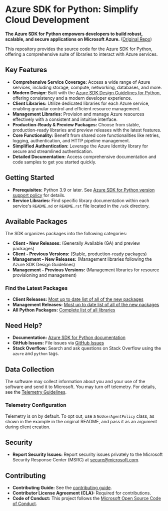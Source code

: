 # Azure SDK for Python: Simplify Cloud Development

**The Azure SDK for Python empowers developers to build robust, scalable, and secure applications on Microsoft Azure.** ([Original Repo](https://github.com/Azure/azure-sdk-for-python))

This repository provides the source code for the Azure SDK for Python, offering a comprehensive suite of libraries to interact with Azure services.

## Key Features

*   **Comprehensive Service Coverage:** Access a wide range of Azure services, including storage, compute, networking, databases, and more.
*   **Modern Design:** Built with the [Azure SDK Design Guidelines for Python](https://azure.github.io/azure-sdk/python/guidelines/), offering consistency and a modern developer experience.
*   **Client Libraries:** Utilize dedicated libraries for each Azure service, enabling granular control and efficient resource management.
*   **Management Libraries:** Provision and manage Azure resources effectively with a consistent and intuitive interface.
*   **Production-Ready & Preview Packages:** Choose from stable, production-ready libraries and preview releases with the latest features.
*   **Core Functionality:** Benefit from shared core functionalities like retries, logging, authentication, and HTTP pipeline management.
*   **Simplified Authentication:** Leverage the Azure Identity library for secure and streamlined authentication.
*   **Detailed Documentation:** Access comprehensive documentation and code samples to get you started quickly.

## Getting Started

*   **Prerequisites:** Python 3.9 or later. See [Azure SDK for Python version support policy](https://github.com/Azure/azure-sdk-for-python/wiki/Azure-SDKs-Python-version-support-policy) for details.
*   **Service Libraries:**  Find specific library documentation within each service's `README.md` or `README.rst` file located in the `/sdk` directory.

## Available Packages

The SDK organizes packages into the following categories:

*   **Client - New Releases:** (Generally Available (GA) and preview packages)
*   **Client - Previous Versions:** (Stable, production-ready packages)
*   **Management - New Releases:** (Management libraries following the Azure SDK Design Guidelines)
*   **Management - Previous Versions:** (Management libraries for resource provisioning and management)

### Find the Latest Packages

*   **Client Releases:** [Most up to date list of all of the new packages](https://azure.github.io/azure-sdk/releases/latest/index.html#python)
*   **Management Releases:** [Most up to date list of all of the new packages](https://azure.github.io/azure-sdk/releases/latest/mgmt/python.html)
*   **All Python Packages:** [Complete list of all libraries](https://azure.github.io/azure-sdk/releases/latest/all/python.html)

## Need Help?

*   **Documentation:** [Azure SDK for Python documentation](https://aka.ms/python-docs)
*   **GitHub Issues:** File issues via [GitHub Issues](https://github.com/Azure/azure-sdk-for-python/issues)
*   **Stack Overflow:** Search and ask questions on Stack Overflow using the `azure` and `python` tags.

## Data Collection

The software may collect information about you and your use of the software and send it to Microsoft.  You may turn off telemetry. For details, see the [Telemetry Guidelines](https://azure.github.io/azure-sdk/general_azurecore.html#telemetry-policy).

### Telemetry Configuration

Telemetry is on by default.  To opt out, use a `NoUserAgentPolicy` class, as shown in the example in the original README, and pass it as an argument during client creation.

## Security

*   **Report Security Issues:** Report security issues privately to the Microsoft Security Response Center (MSRC) at <secure@microsoft.com>.

## Contributing

*   **Contributing Guide:** See the [contributing guide](https://github.com/Azure/azure-sdk-for-python/blob/main/CONTRIBUTING.md).
*   **Contributor License Agreement (CLA):** Required for contributions.
*   **Code of Conduct:** This project follows the [Microsoft Open Source Code of Conduct](https://opensource.microsoft.com/codeofconduct/).